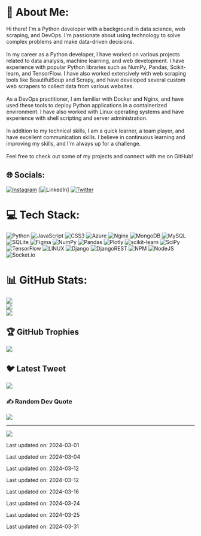 # 💫 About Me:
Hi there! I'm a Python developer with a background in data science, web scraping, and DevOps. I'm passionate about using technology to solve complex problems and make data-driven decisions.<br><br>In my career as a Python developer, I have worked on various projects related to data analysis, machine learning, and web development. I have experience with popular Python libraries such as NumPy, Pandas, Scikit-learn, and TensorFlow. I have also worked extensively with web scraping tools like BeautifulSoup and Scrapy, and have developed several custom web scrapers to collect data from various websites.<br><br>As a DevOps practitioner, I am familiar with Docker and Nginx, and have used these tools to deploy Python applications in a containerized environment. I have also worked with Linux operating systems and have experience with shell scripting and server administration.<br><br>In addition to my technical skills, I am a quick learner, a team player, and have excellent communication skills. I believe in continuous learning and improving my skills, and I'm always up for a challenge.<br><br>Feel free to check out some of my projects and connect with me on GitHub!


## 🌐 Socials:
[![Instagram](https://img.shields.io/badge/Instagram-%23E4405F.svg?logo=Instagram&logoColor=white)](https://instagram.com/vatchethorossian) [![LinkedIn](https://img.shields.io/badge/LinkedIn-%230077B5.svg?logo=linkedin&logoColor=white)] [![Twitter](https://img.shields.io/badge/Twitter-%231DA1F2.svg?logo=Twitter&logoColor=white)](https://twitter.com/vatche_t9) 

# 💻 Tech Stack:
![Python](https://img.shields.io/badge/python-3670A0?style=for-the-badge&logo=python&logoColor=ffdd54) ![JavaScript](https://img.shields.io/badge/javascript-%23323330.svg?style=for-the-badge&logo=javascript&logoColor=%23F7DF1E) ![CSS3](https://img.shields.io/badge/css3-%231572B6.svg?style=for-the-badge&logo=css3&logoColor=white) ![Azure](https://img.shields.io/badge/azure-%230072C6.svg?style=for-the-badge&logo=azure-devops&logoColor=white) ![Nginx](https://img.shields.io/badge/nginx-%23009639.svg?style=for-the-badge&logo=nginx&logoColor=white) ![MongoDB](https://img.shields.io/badge/MongoDB-%234ea94b.svg?style=for-the-badge&logo=mongodb&logoColor=white) ![MySQL](https://img.shields.io/badge/mysql-%2300f.svg?style=for-the-badge&logo=mysql&logoColor=white) ![SQLite](https://img.shields.io/badge/sqlite-%2307405e.svg?style=for-the-badge&logo=sqlite&logoColor=white) 	![Figma](https://img.shields.io/badge/figma-%23F24E1E.svg?style=for-the-badge&logo=figma&logoColor=white) ![NumPy](https://img.shields.io/badge/numpy-%23013243.svg?style=for-the-badge&logo=numpy&logoColor=white) ![Pandas](https://img.shields.io/badge/pandas-%23150458.svg?style=for-the-badge&logo=pandas&logoColor=white) ![Plotly](https://img.shields.io/badge/Plotly-%233F4F75.svg?style=for-the-badge&logo=plotly&logoColor=white) ![scikit-learn](https://img.shields.io/badge/scikit--learn-%23F7931E.svg?style=for-the-badge&logo=scikit-learn&logoColor=white) ![SciPy](https://img.shields.io/badge/SciPy-%230C55A5.svg?style=for-the-badge&logo=scipy&logoColor=%white) ![TensorFlow](https://img.shields.io/badge/TensorFlow-%23FF6F00.svg?style=for-the-badge&logo=TensorFlow&logoColor=white) ![LINUX](https://img.shields.io/badge/Linux-FCC624?style=for-the-badge&logo=linux&logoColor=black) ![Django](https://img.shields.io/badge/django-%23092E20.svg?style=for-the-badge&logo=django&logoColor=white) ![DjangoREST](https://img.shields.io/badge/DJANGO-REST-ff1709?style=for-the-badge&logo=django&logoColor=white&color=ff1709&labelColor=gray) ![NPM](https://img.shields.io/badge/NPM-%23000000.svg?style=for-the-badge&logo=npm&logoColor=white) ![NodeJS](https://img.shields.io/badge/node.js-6DA55F?style=for-the-badge&logo=node.js&logoColor=white) ![Socket.io](https://img.shields.io/badge/Socket.io-black?style=for-the-badge&logo=socket.io&badgeColor=010101)
# 📊 GitHub Stats:
![](https://github-readme-stats.vercel.app/api?username=vatche-t&theme=dark&hide_border=false&include_all_commits=true&count_private=true)<br/>
![](https://github-readme-streak-stats.herokuapp.com/?user=vatche-t&theme=dark&hide_border=false)<br/>
![](https://github-readme-stats.vercel.app/api/top-langs/?username=vatche-t&theme=dark&hide_border=false&include_all_commits=true&count_private=true&layout=compact)

## 🏆 GitHub Trophies
![](https://github-profile-trophy.vercel.app/?username=vatche-t&theme=dark_dimmed&no-frame=false&no-bg=false&margin-w=4)

## 🐦 Latest Tweet
[![](https://gtce.itsvg.in/api?username=vatche_t9)](https://github.com/VishwaGauravIn/github-twitter-card-embed)

### ✍️ Random Dev Quote
![](https://quotes-github-readme.vercel.app/api?type=horizontal&theme=dark)

---
[![](https://visitcount.itsvg.in/api?id=vatche-t&icon=0&color=0)](https://visitcount.itsvg.in)

<!-- Proudly created with GPRM ( https://gprm.itsvg.in ) -->


Last updated on: 2024-03-01

Last updated on: 2024-03-04

Last updated on: 2024-03-12

Last updated on: 2024-03-12

Last updated on: 2024-03-16

Last updated on: 2024-03-24

Last updated on: 2024-03-25

Last updated on: 2024-03-31